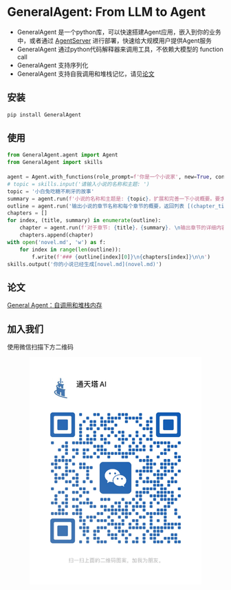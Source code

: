 # GeneralAgent: From LLM to Agent

* GeneralAgent 是一个python库，可以快速搭建Agent应用，嵌入到你的业务中，或者通过 [AgentServer](https://github.com/CosmosShadow/AgentServer) 进行部署，快速给大规模用户提供Agent服务
* GeneralAgent 通过python代码解释器来调用工具，不依赖大模型的 function call
* GeneralAgent 支持序列化
* GeneralAgent 支持自我调用和堆栈记忆，请见[论文](./docs/paper/General_Agent__Self_Call_And_Stack_Memory.pdf)



## 安装

```bash
pip install GeneralAgent
```



## 使用

```python
from GeneralAgent.agent import Agent
from GeneralAgent import skills

agent = Agent.with_functions(role_prompt=f'你是一个小说家', new=True, continue_run=False)
# topic = skills.input('请输入小说的名称和主题: ')
topic = '小白兔吃糖不刷牙的故事'
summary = agent.run(f'小说的名称和主题是: {topic}，扩展和完善一下小说概要。要求具备文艺性、教育性、娱乐性。', return_type=str)
outline = agent.run('输出小说的章节名称和每个章节的概要，返回列表 [(chapter_title, chapter_summary), ....]', return_type=list)
chapters = []
for index, (title, summary) in enumerate(outline):
    chapter = agent.run(f'对于章节: {title}，{summary}. \n输出章节的详细内容', return_type=str)
    chapters.append(chapter)
with open('novel.md', 'w') as f:
    for index in range(len(outline)):
        f.write(f'### {outline[index][0]}\n{chapters[index]}\n\n')
skills.output('你的小说已经生成[novel.md](novel.md)')
```


## 论文

[General Agent：自调用和堆栈内存](./docs/paper/General_Agent__Self_Call_And_Stack_Memory.pdf)



## 加入我们

使用微信扫描下方二维码

<p align="center">
<img src="./docs/images/wechat.jpg" alt="wechat" width=400/>
</p>